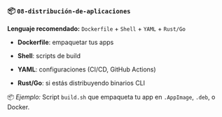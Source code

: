 ### 📦 `08-distribución-de-aplicaciones`

**Lenguaje recomendado:** `Dockerfile` + `Shell` + `YAML` + `Rust/Go`

- **Dockerfile**: empaquetar tus apps
  
- **Shell**: scripts de build
  
- **YAML**: configuraciones (CI/CD, GitHub Actions)
  
- **Rust/Go**: si estás distribuyendo binarios CLI
  

📦 *Ejemplo:* Script `build.sh` que empaqueta tu app en `.AppImage`, `.deb`, o Docker.